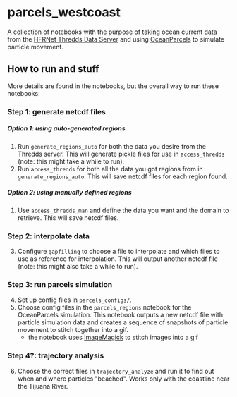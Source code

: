 # parcels_westcoast

A collection of notebooks with the purpose of taking ocean current data from the [HFRNet Thredds Data Server](https://hfrnet-tds.ucsd.edu/) and using [OceanParcels](https://oceanparcels.org/) to simulate particle movement.

## How to run and stuff

More details are found in the notebooks, but the overall way to run these notebooks:

### Step 1: generate netcdf files

##### Option 1: using auto-generated regions

1. Run `generate_regions_auto` for both the data you desire from the Thredds server. This will generate pickle files for use in `access_thredds` (note: this might take a while to run).
2. Run `access_thredds` for both all the data you got regions from in `generate_regions_auto`. This will save netcdf files for each region found.

##### Option 2: using manually defined regions

1. Use `access_thredds_man` and define the data you want and the domain to retrieve. This will save netcdf files.

### Step 2: interpolate data

3. Configure `gapfilling` to choose a file to interpolate and which files to use as reference for interpolation. This will output another netcdf file (note: this might also take a while to run).

### Step 3: run parcels simulation

4. Set up config files in `parcels_configs/`.
5. Choose config files in the `parcels_regions` notebook for the OceanParcels simulation. This notebook outputs a new netcdf file with particle simulation data and creates a sequence of snapshots of particle movement to stitch together into a gif.
	- the notebook uses [ImageMagick](https://imagemagick.org/index.php) to stitch images into a gif

### Step 4?: trajectory analysis

6. Choose the correct files in `trajectory_analyze` and run it to find out when and where particles "beached". Works only with the coastline near the Tijuana River.
